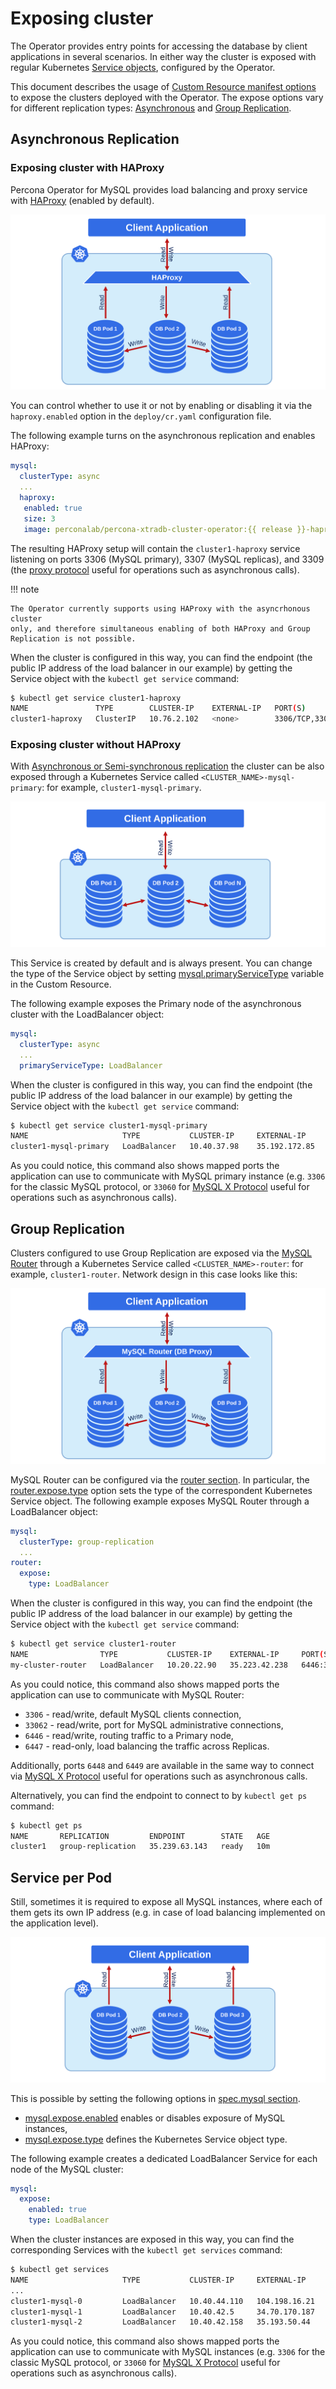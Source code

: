 # Exposing cluster

The Operator provides entry points for accessing the database by client
applications in several scenarios. In either way the cluster is exposed with
regular Kubernetes [Service objects](https://kubernetes.io/docs/concepts/services-networking/service/),
configured by the Operator.

This document describes the usage of [Custom Resource manifest options](operator.md#operator-custom-resource-options)
to expose the clusters deployed with the Operator. The expose options vary for
different replication types: [Asynchronous](https://dev.mysql.com/doc/refman/8.0/en/replication.html)
and [Group Replication](https://dev.mysql.com/doc/refman/8.0/en/group-replication.html).

## Asynchronous Replication

### Exposing cluster with HAProxy

Percona Operator for MySQL provides load balancing and proxy service with
[HAProxy](https://haproxy.org) (enabled by default).

![image](assets/images/exposure-haproxy.svg)

You can control whether to use it or not by enabling or disabling it via the
`haproxy.enabled` option in the `deploy/cr.yaml` configuration file.

The following example turns on the asynchronous replication and enables HAProxy:

```yaml
mysql:
  clusterType: async
  ...
  haproxy: 
   enabled: true
   size: 3
   image: perconalab/percona-xtradb-cluster-operator:{{ release }}-haproxy
```

The resulting HAProxy setup will contain the `cluster1-haproxy` service
listening on ports 3306 (MySQL primary), 3307 (MySQL replicas), and 3309 (the [proxy protocol](https://www.haproxy.com/blog/haproxy/proxy-protocol/)
useful for operations such as asynchronous calls).

!!! note

    The Operator currently supports using HAProxy with the asyncrhonous cluster
    only, and therefore simultaneous enabling of both HAProxy and Group
    Replication is not possible.

When the cluster is configured in this way, you can find the endpoint (the
public IP address of the load balancer in our example) by getting the Service
object with the `kubectl get service` command:

```{.bash data-prompt="$"}
$ kubectl get service cluster1-haproxy
NAME               TYPE        CLUSTER-IP    EXTERNAL-IP   PORT(S)                      AGE
cluster1-haproxy   ClusterIP   10.76.2.102   <none>        3306/TCP,3307/TCP,3309/TCP   2m32s
```

### Exposing cluster without HAProxy

With [Asynchronous or Semi-synchronous replication](https://dev.mysql.com/doc/refman/8.0/en/group-replication-primary-secondary-replication.html)
the cluster can be also exposed through a Kubernetes Service called
`<CLUSTER_NAME>-mysql-primary`: for example, `cluster1-mysql-primary`.

![image](assets/images/exposure-async.svg)

This Service is created by default and is always present. You can change the
type of the Service object by setting [mysql.primaryServiceType](operator.md#mysql-primaryservicetype)
variable in the Custom Resource.

The following example exposes the Primary node of the asynchronous cluster with
the LoadBalancer object:

```yaml
mysql:
  clusterType: async
  ...
  primaryServiceType: LoadBalancer
```

When the cluster is configured in this way, you can find the endpoint (the
public IP address of the load balancer in our example) by getting the Service
object with the `kubectl get service` command:

```{.bash data-prompt="$"}
$ kubectl get service cluster1-mysql-primary
NAME                     TYPE           CLUSTER-IP     EXTERNAL-IP     PORT(S)                                                         AGE
cluster1-mysql-primary   LoadBalancer   10.40.37.98    35.192.172.85   3306:32146/TCP,33062:31062/TCP,33060:32026/TCP,6033:30521/TCP   3m31s
```

As you could notice, this command also shows mapped ports the application can
use to communicate with MySQL primary instance (e.g. `3306` for the classic
MySQL protocol, or `33060` for [MySQL X Protocol](https://dev.mysql.com/doc/dev/mysql-server/latest/page_mysqlx_protocol.html)
useful for operations such as asynchronous calls).

## Group Replication

Clusters configured to use Group Replication are exposed via the [MySQL Router](https://dev.mysql.com/doc/mysql-router/8.0/en/)
through a Kubernetes Service called `<CLUSTER_NAME>-router`: for example,
`cluster1-router`. Network design in this case looks like this:

![image](assets/images/exposure-gr.svg)

MySQL Router can be configured via the [router section](operator.md#operator-router-section).
In particular, the [router.expose.type](operator.md#router-expose-type) option sets the
type of the correspondent Kubernetes Service object. The following example
exposes MySQL Router through a LoadBalancer object:

```yaml
mysql:
  clusterType: group-replication
  ...
router:
  expose:
    type: LoadBalancer
```

When the cluster is configured in this way, you can find the endpoint (the
public IP address of the load balancer in our example) by getting the Service
object with the `kubectl get service` command:

```{.bash data-prompt="$"}
$ kubectl get service cluster1-router
NAME                TYPE           CLUSTER-IP    EXTERNAL-IP     PORT(S)                                                       AGE
my-cluster-router   LoadBalancer   10.20.22.90   35.223.42.238   6446:30852/TCP,6447:31694/TCP,6448:31515/TCP,6449:31686/TCP   18h
```

As you could notice, this command also shows mapped ports the application can
use to communicate with MySQL Router:

* `3306` - read/write, default MySQL clients connection,
* `33062` - read/write, port for MySQL administrative connections,
* `6446` - read/write, routing traffic to a Primary node,
* `6447` - read-only, load balancing the traffic across Replicas.

Additionally, ports `6448` and `6449` are available in the same way to
connect via [MySQL X Protocol](https://dev.mysql.com/doc/dev/mysql-server/latest/page_mysqlx_protocol.html)
useful for operations such as asynchronous calls.

Alternatively, you can find the endpoint to connect to by `kubectl get ps`
command:

```{.bash data-prompt="$"}
$ kubectl get ps
NAME       REPLICATION         ENDPOINT        STATE   AGE
cluster1   group-replication   35.239.63.143   ready   10m
```

## Service per Pod

Still, sometimes it is required to expose all MySQL instances, where each of
them gets its own IP address (e.g. in case of load balancing implemented on the
application level).

![image](assets/images/exposure-all.svg)

This is possible by setting the following options in [spec.mysql section](operator.md#operator-mysql-section).

* [mysql.expose.enabled](operator.md#mysql-expose-enabled) enables or disables exposure
    of MySQL instances,
* [mysql.expose.type](operator.md#mysql-expose-type) defines the Kubernetes Service
    object type.

The following example creates a dedicated LoadBalancer Service for each node of
the MySQL cluster:

```yaml
mysql:
  expose:
    enabled: true
    type: LoadBalancer
```

When the cluster instances are exposed in this way, you can find the
corresponding Services with the `kubectl get services` command:

```{.bash data-prompt="$"}
$ kubectl get services
NAME                     TYPE           CLUSTER-IP     EXTERNAL-IP     PORT(S)                                                         AGE
...
cluster1-mysql-0         LoadBalancer   10.40.44.110   104.198.16.21   3306:31009/TCP,33062:31319/TCP,33060:30737/TCP,6033:30660/TCP   75s
cluster1-mysql-1         LoadBalancer   10.40.42.5     34.70.170.187   3306:30601/TCP,33062:30273/TCP,33060:30910/TCP,6033:30847/TCP   75s
cluster1-mysql-2         LoadBalancer   10.40.42.158   35.193.50.44    3306:32042/TCP,33062:31576/TCP,33060:31656/TCP,6033:31448/TCP   75s
```

As you could notice, this command also shows mapped ports the application can
use to communicate with MySQL instances (e.g. `3306` for the classic MySQL
protocol, or `33060` for [MySQL X Protocol](https://dev.mysql.com/doc/dev/mysql-server/latest/page_mysqlx_protocol.html)
useful for operations such as asynchronous calls).
